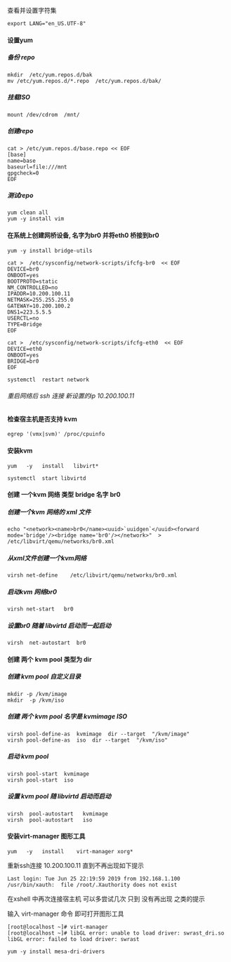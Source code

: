 查看并设置字符集


```
export LANG="en_US.UTF-8"
```

#### 设置yum 



##### 备份 repo
```
mkdir  /etc/yum.repos.d/bak
mv /etc/yum.repos.d/*.repo  /etc/yum.repos.d/bak/
```



##### 挂载ISO

```
mount /dev/cdrom  /mnt/
```

##### 创建repo

```
cat > /etc/yum.repos.d/base.repo << EOF
[base]
name=base
baseurl=file:///mnt
gpgcheck=0
EOF
```

##### 测试repo
```
yum clean all
yum -y install vim
```


#### 在系统上创建网桥设备, 名字为br0 并将eth0 桥接到br0

```
yum -y install bridge-utils
```



```
cat >  /etc/sysconfig/network-scripts/ifcfg-br0  << EOF
DEVICE=br0
ONBOOT=yes
BOOTPROTO=static
NM_CONTROLLED=no
IPADDR=10.200.100.11
NETMASK=255.255.255.0
GATEWAY=10.200.100.2
DNS1=223.5.5.5
USERCTL=no
TYPE=Bridge
EOF
```



```
cat >  /etc/sysconfig/network-scripts/ifcfg-eth0  << EOF
DEVICE=eth0
ONBOOT=yes
BRIDGE=br0
EOF
```

```
systemctl  restart network
```

######  重启网络后 ssh 连接 新设置的ip  10.200.100.11



#### 检查宿主机是否支持  kvm

```
egrep '(vmx|svm)' /proc/cpuinfo
```

#### 安装kvm 


```
yum   -y   install   libvirt*  
```

```
systemctl  start libvirtd
```

#### 创建 一个kvm 网络  类型  bridge 名字 br0

##### 创建一个kvm 网络的 xml 文件 

```
echo "<network><name>br0</name><uuid>`uuidgen`</uuid><forward mode='bridge'/><bridge name='br0'/></network>"  > /etc/libvirt/qemu/networks/br0.xml
```

##### 从xml文件创建一个kvm网络
```
virsh net-define    /etc/libvirt/qemu/networks/br0.xml
```

##### 启动kvm 网络br0

```
virsh net-start   br0
```
##### 设置br0 随着 libvirtd 启动而一起启动

```
virsh  net-autostart  br0
```


#### 创建 两个 kvm pool  类型为 dir 

##### 创建 kvm pool 自定义目录

```
mkdir -p /kvm/image
mkdir  -p /kvm/iso
```

##### 创建 两个 kvm pool   名字是 kvmimage ISO
```
virsh pool-define-as  kvmimage  dir --target  "/kvm/image"
virsh pool-define-as  iso  dir --target  "/kvm/iso"
```


##### 启动 kvm  pool
```
virsh pool-start  kvmimage
virsh pool-start  iso
```


##### 设置 kvm pool 随 libvirtd 启动而启动
```
virsh  pool-autostart   kvmimage
virsh  pool-autostart   iso
```

#### 安装virt-manager  图形工具

```
yum   -y   install    virt-manager xorg*
```

重新ssh连接 10.200.100.11  直到不再出现如下提示

```
Last login: Tue Jun 25 22:19:59 2019 from 192.168.1.100
/usr/bin/xauth:  file /root/.Xauthority does not exist
```


在xshell 中再次连接宿主机  可以多尝试几次 只到 没有再出现 之类的提示 

输入 virt-manager 命令  即可打开图形工具

```
[root@localhost ~]# virt-manager 
[root@localhost ~]# libGL error: unable to load driver: swrast_dri.so
libGL error: failed to load driver: swrast

```


```
yum -y install mesa-dri-drivers
```
